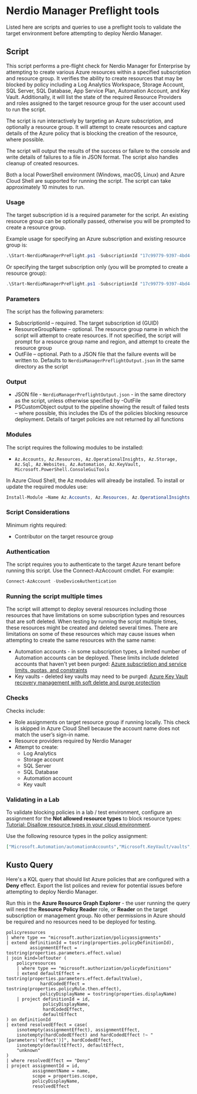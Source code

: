# Nerdio Manager Preflight tools

Listed here are scripts and queries to use a preflight tools to validate the target environment before attempting to deploy Nerdio Manager.

## Script

This script performs a pre-flight check for Nerdio Manager for Enterprise by attempting to create various Azure resources within a specified subscription and resource group. It verifies the ability to create resources that may be blocked by policy including a Log Analytics Workspace, Storage Account, SQL Server, SQL Database, App Service Plan, Automation Account, and Key Vault. Additionally, it will list the state of the required Resource Providers and roles assigned to the target resource group for the user account used to run the script.

The script is run interactively by targeting an Azure subscription, and optionally a resource group. It will attempt to create resources and capture details of the Azure policy that is blocking the creation of the resource, where possible.

The script will output the results of the success or failure to the console and write details of failures to a file in JSON format. The script also handles cleanup of created resources.

Both a local PowerShell environment (Windows, macOS, Linux) and Azure Cloud Shell are supported for running the script. The script can take approximately 10 minutes to run.

### Usage

The target subscription id is a required parameter for the script. An existing resource group can be optionally passed, otherwise you will be prompted to create a resource group.

Example usage for specifying an Azure subscription and existing resource group is:

```powershell
.\Start-NerdioManagerPreFlight.ps1 -SubscriptionId "17c99779-9397-4bd4-b7c0-2cde094b9646" -ResourceGroupName "rg-NerdioManagerPreflight-aue"
```

Or specifying the target subscription only (you will be prompted to create a resource group):

```powershell
.\Start-NerdioManagerPreFlight.ps1 -SubscriptionId "17c99779-9397-4bd4-b7c0-2cde094b9646"
```

### Parameters

The script has the following parameters:

* SubscriptionId – required. The target subscription id (GUID)
* ResourceGroupName – optional. The resource group name in which the script will attempt to create resources. If not specified, the script will prompt for a resource group name and region, and attempt to create the resource group
* OutFile – optional. Path to a JSON file that the failure events will be written to. Defaults to `NerdioManagerPreflightOutput.json` in the same directory as the script

### Output

* JSON file - `NerdioManagerPreflightOutput.json` - in the same directory as the script, unless otherwise specified by -OutFile 
* PSCustomObject output to the pipeline showing the result of failed tests – where possible, this includes the IDs of the policies blocking resource deployment. Details of target policies are not returned by all functions

### Modules

The script requires the following modules to be installed: 

* `Az.Accounts, Az.Resources, Az.OperationalInsights, Az.Storage, Az.Sql, Az.Websites, Az.Automation, Az.KeyVault, Microsoft.PowerShell.ConsoleGuiTools`

In Azure Cloud Shell, the Az modules will already be installed. To install or update the required modules use:

```powershell
Install-Module –Name Az.Accounts, Az.Resources, Az.OperationalInsights, Az.Storage, Az.Sql, Az.Websites, Az.Automation, Az.KeyVault, Microsoft.PowerShell.ConsoleGuiTools
```

### Script Considerations 

Minimum rights required: 

* Contributor on the target resource group

### Authentication

The script requires you to authenticate to the target Azure tenant before running this script. Use the Connect-AzAccount cmdlet. For example:

```powershell
Connect-AzAccount -UseDeviceAuthentication
```

### Running the script multiple times

The script will attempt to deploy several resources including those resources that have limitations on some subscription types and resources that are soft deleted. When testing by running the script multiple times, these resources might be created and deleted several times. There are limitations on some of these resources which may cause issues when attempting to create the same resources with the same name:

* Automation accounts - in some subscription types, a limited number of Automation accounts can be deployed. These limits include deleted accounts that haven't yet been purged: [Azure subscription and service limits, quotas, and constraints](https://learn.microsoft.com/en-us/azure/azure-resource-manager/management/azure-subscription-service-limits#automation-limits)
* Key vaults - deleted key vaults may need to be purged: [Azure Key Vault recovery management with soft delete and purge protection](https://learn.microsoft.com/en-us/azure/key-vault/general/key-vault-recovery?tabs=azure-portal)

### Checks 

Checks include: 
* Role assignments on target resource group if running locally. This check is skipped in Azure Cloud Shell because the account name does not match the user’s sign-in name.
* Resource providers required by Nerdio Manager
* Attempt to create: 
    * Log Analytics 
    * Storage account 
    * SQL Server 
    * SQL Database 
    * Automation account 
    * Key vault 

### Validating in a Lab

To validate blocking policies in a lab / test environment, configure an assignment for the **Not allowed resource types** to block resource types: [Tutorial: Disallow resource types in your cloud environment](https://learn.microsoft.com/en-us/azure/governance/policy/tutorials/disallowed-resources).

Use the following resource types in the policy assignment:

```json
["Microsoft.Automation/automationAccounts","Microsoft.KeyVault/vaults","Microsoft.OperationalInsights/workspaces","Microsoft.Sql/servers","Microsoft.Sql/servers/databases","Microsoft.Storage/storageAccounts","Microsoft.Web/serverFarms"]
```

## Kusto Query

Here's a KQL query that should list Azure policies that are configured with a **Deny** effect. Export the list polices and review for potential issues before attempting to deploy Nerdio Manager.

Run this in the **Azure Resource Graph Explorer** - the user running the query will need the **Resource Policy Reader** role, or **Reader** on the target subscription or management group. No other permissions in Azure should be required and no resources need to be deployed for testing.

```kql
policyresources
| where type == "microsoft.authorization/policyassignments"
| extend definitionId = tostring(properties.policyDefinitionId),
         assignmentEffect = tostring(properties.parameters.effect.value)
| join kind=leftouter (
    policyresources
    | where type == "microsoft.authorization/policydefinitions"
    | extend defaultEffect = tostring(properties.parameters.effect.defaultValue),
             hardCodedEffect = tostring(properties.policyRule.then.effect),
             policyDisplayName = tostring(properties.displayName)
    | project definitionId = id,
              policyDisplayName,
              hardCodedEffect,
              defaultEffect
) on definitionId
| extend resolvedEffect = case(
    isnotempty(assignmentEffect), assignmentEffect,
    isnotempty(hardCodedEffect) and hardCodedEffect !~ "[parameters('effect')]", hardCodedEffect,
    isnotempty(defaultEffect), defaultEffect,
    "unknown"
)
| where resolvedEffect == "Deny"
| project assignmentId = id,
          assignmentName = name,
          scope = properties.scope,
          policyDisplayName,
          resolvedEffect
```
